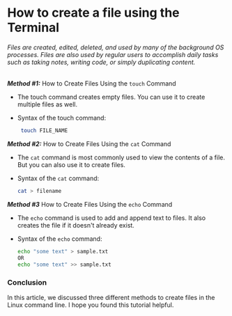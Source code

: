 # How to create a file using the Terminal

######  Files are created, edited, deleted, and used by many of the background OS processes. Files are also used by regular users to accomplish daily tasks such as taking notes, writing code, or simply duplicating content.


***Method #1:*** How to Create Files Using the ```touch``` Command

 - The touch command creates empty files. You can use it to create multiple files as well.
    
- Syntax of the touch command:

    ```bash
     touch FILE_NAME
    ```
***Method #2:*** How to Create Files Using the ```cat``` Command

 - The ```cat``` command is most commonly used to view the contents of a file. But you can also use it to create files.

 - Syntax of the ```cat``` command:

    ```bash
    cat > filename
    ```
***Method #3*** How to Create Files Using the ```echo``` Command

  - The ```echo``` command is used to add and append text to files. It also creates the file if it doesn't already exist.

  - Syntax of the ```echo``` command:

    ```bash
    echo "some text" > sample.txt
    OR
    echo "some text" >> sample.txt
    ```
### Conclusion

In this article, we discussed three different methods to create files in the Linux command line. I hope you found this tutorial helpful.